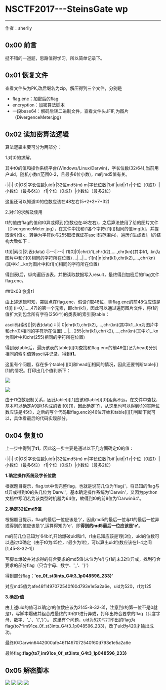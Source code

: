 # NSCTF2017---SteinsGate wp
---
作者：sherlly
## 0x00 前言
挺不错的一道题，思路值得学习，所以简单记录下。

## 0x01 恢复文件
查看文件头为PK,改后缀名为zip，解压得到三个文件，分别是


- flag.enc：加密后的flag
- encryption：加密算法脚本
- 一段base64：解码后转二进制文件，查看文件头JFIF,为图片（DivergenceMeter.jpg）

## 0x02 读加密算法逻辑

算法逻辑主要可分为两部分：

1.对t0的求解。

其中t0的值和操作系统平台(Windows/Linux/Darwin)，字长位数(32/64),当前用户uid，随机小数r(范围0-2，且最多6位小数)，m的md5值有关。

:|:|:|
t0|OS|字长位数|uid|r|32位md5(m)
m|字长位数|'bit'|uid|r1
r|个位（0或1）|小数位（最多6位）
r1|个位（0或1）|小数位（最多2位）

这里还可以知道t0的位数应该在48左右(5+2+2+7+32)

2.对t1的求解及使用

t1的值由flag的值和t0异或得到(位数也在48左右)，之后算法使用了给的图片文件（DivergenceMeter.jpg），在文件中找和t1各个字符(t1[i])相同的值img[k]，并提取索引值k，转换为字符(k与255取模保证在ascii码范围内)，遍历t1生成表l，l的结构大致如下：

t1[i]|索引|列表(data)
:|:--:|:--:|
t1[0]|0|chr(k1),chr(k2),....,chr(kn)(其中k1,..kn为图片中和t1[0]相同的字符所在位置)
...|...|...
t1[n]|n|chr(k1),chr(k2),....,chr(kn)(其中k1,..kn为图片中和t1[n]相同的字符所在位置)


得到表l后，纵向遍历该表，并把读取数据写入result，最终得到加密后的flag文件flag.enc。

##0x03 恢复t1

由上述逻辑可知，突破点在flag.enc，假设t1取48位，则flag.enc的前48位应该是t1[i] (i=0,1,...,47)的第一个元素，即chr(k1)，因此可以通过遍历图片文件，将t1的值扩大到包含所有字符(256个)的类表l的索引表table：

ascii码(索引)|列表(data)
::|:|
0|chr(k1),chr(k2),....,chr(kn)(其中k1,..kn为图片中和chr(0)相同的字符所在位置)
...|...
255|chr(k1),chr(k2),....,chr(kn)(其中k1,..kn为图片中和chr(255)相同的字符所在位置)

得到表table后，遍历该表的table[i][0]查找和flag.enc的前48位(记为head)分别相同的索引值转ascii并记录，得到**t1**。

这里有个问题，存在多个table[i][0]和head[j]相同的情况，因此还要判断table[i][1]的情况。打印出几个值判断下：

![](http://i.imgur.com/yxYPFI1.png)

![](http://i.imgur.com/2nOvxqx.png)

由于t1位数限制关系，因此table[i][1]应该和table[i][0]距离不远，在文件中查找，基本可以确定A9是t1构成的表l[0][1]，因此确定了i，从这里也可以得到t1的实际位数应该是45位，之后的写个代码取flag.enc的46位开始和table[i][1]判断下就可以，具体看最后的代码实现部分。

## 0x04 恢复t0

上一步中得到了**t1**，因此这一步主要是通过以下几方面确定t0的值：

:|:|:|
t0|OS|字长位数|uid|r|32位md5(m)
m|字长位数|'bit'|uid|r1
r|个位（0或1）|小数位（最多6位）
r1|个位（0或1）|小数位（最多2位）

**1.确定操作系统及字长位数**

根据题目提示，flag.txt中含完整flag，也就是说前几位为'flag{'，将已知的flag与t1异或得到t0的头几位为'Darwi'，基本确定操作系统为'Darwin'，又因为python文档中写明若为该类型时机器为64位，故得到t0的前8位为'Darwin64'。

**2.确定32位md5值**

根据题目提示，flag的最后一位应该是'}'，因此md5的最后一位与t1的最后一位异或得到的值应该是'}',运算得知为'e'，即**得到的md5最后一位应该是'e'**。

m的前几位已知为'64bit',开始爆破uid和r1，r1由已知应该是1到3位，uid的位数可以通过t0确定（由于t0为45位，r最少为1位，可以算出uid位数应该在1-4之间[1,45-8-32-1]）

写脚本爆破并对求得的符合要求的md5值(末位为'e')与t1的末32位异或，找到符合要求的部分flag（只含字母、数字、'_'、'}'）

得到部分flag：'**ce_0f_st3ints_G4t3_1p048596_233}**'

对应md5值为afe46f1497072540f60d793e1e5a2a6e，uid为520，r1为125

**3.确定r值**

由上述uid的值可以确定r的位数应该为2(45-8-32-3)，注意到r的第一位不是0就是1，写脚本爆破并组合成最终的t0和t1进行异或，打印出符合要求的flag（只含字母、数字、'_'、'{','}'）。
这里有个问题，uid为520时打印出的flag为flag{to7^im91ce_0f_st3ints_G4t3_1p048596_233}，改了uid为420才输出成功。

最终t0:Darwin6442000afe46f1497072540f60d793e1e5a2a6e

最终flag:**flag{to7_im91ce_0f_st3ints_G4t3_1p048596_233}**

## 0x05 解密脚本

![](http://i.imgur.com/9PQS5Xs.png)
![](http://i.imgur.com/9u9GDQV.png)
![](http://i.imgur.com/qWaG9eU.png)
![](http://i.imgur.com/lYdY2wI.png)